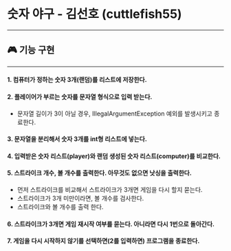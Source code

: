 # 숫자 야구 - 김선호 (cuttlefish55)
* * *
## 🎮 기능 구현
* * *
#### 1. 컴퓨터가 정하는 숫자 3개(랜덤)를 리스트에 저장한다.
#### 2. 플레이어가 부르는 숫자를 문자열 형식으로 입력 받는다.
   * 문자열 길이가 3이 아닐 경우, IllegalArgumentException 예외를 발생시키고 종료한다.
#### 3. 문자열을 분리해서 숫자 3개를 int형 리스트에 넣는다.
#### 4. 입력받은 숫자 리스트(player)와 랜덤 생성된 숫자 리스트(computer)를 비교한다.
#### 5. 스트라이크 개수, 볼 개수를 출력한다. 아무것도 없으면 낫싱을 출력한다.
   * 먼저 스트라이크를 비교해서 스트라이크가 3개면 게임을 다시 할지 묻는다.
   * 스트라이크가 3개 미만이라면, 볼 개수를 검사한다.
   * 스트라이크와 볼 개수를 출력 한다.
#### 6. 스트라이크가 3개면 게임 재시작 여부를 묻는다. 아니라면 다시 1번으로 돌아간다.
#### 7. 게임을 다시 시작하지 않기를 선택하면(2를 입력하면) 프로그램을 종료한다.
